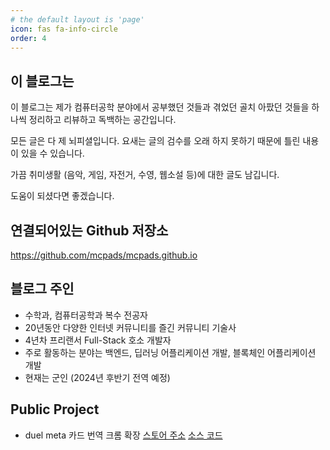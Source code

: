 ```yaml
---
# the default layout is 'page'
icon: fas fa-info-circle
order: 4
---
```


## 이 블로그는

이 블로그는 제가 컴퓨터공학 분야에서 공부했던 것들과 겪었던 골치 아팠던 것들을 하나씩 정리하고 리뷰하고 독백하는 공간입니다.

모든 글은 다 제 뇌피셜입니다. 요새는 글의 검수를 오래 하지 못하기 때문에 틀린 내용이 있을 수 있습니다.

가끔 취미생활 (음악, 게임, 자전거, 수영, 웹소설 등)에 대한 글도 남깁니다.

도움이 되셨다면 좋겠습니다.

## 연결되어있는 Github 저장소

<https://github.com/mcpads/mcpads.github.io>

## 블로그 주인

- 수학과, 컴퓨터공학과 복수 전공자
- 20년동안 다양한 인터넷 커뮤니티를 즐긴 커뮤니티 기술사
- 4년차 프리랜서 Full-Stack 호소 개발자
- 주로 활동하는 분야는 백엔드, 딥러닝 어플리케이션 개발, 블록체인 어플리케이션 개발
- 현재는 군인 (2024년 후반기 전역 예정)

## Public Project

- duel meta 카드 번역 크롬 확장 [스토어 주소](https://chrome.google.com/webstore/detail/%EB%93%80%EC%96%BC-%EB%A9%94%ED%83%80-%EC%82%AC%EC%9D%B4%ED%8A%B8-%EC%B9%B4%EB%93%9C-%ED%95%9C%EA%B8%80%ED%99%94-%ED%99%95%EC%9E%A5/ihogeejpopafijikbklmhmlpphbedmif) [소스 코드](https://github.com/DuelLover/duelmeta-kr-extension)
